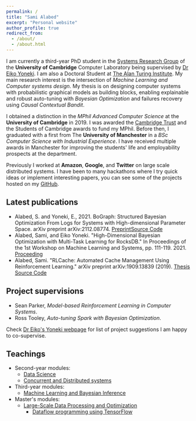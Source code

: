 ```yaml
---
permalink: /
title: "Sami Alabed"
excerpt: "Personal website"
author_profile: true
redirect_from: 
  - /about/
  - /about.html
---
```


I am currently a third-year PhD student in the [Systems Research Group](https://www.cl.cam.ac.uk/research/srg/netos/) of the **University of Cambridge** Computer Laboratory being supervised by [Dr Eiko Yoneki](https://www.cl.cam.ac.uk/~ey204/). I am also a Doctoral Student at [The Alan Turing Institute](https://www.turing.ac.uk/). My main research interest is the intersection of *Machine Learning and Computer systems design*. My thesis is on designing computer systems with probabilistic graphical models as building blocks, enabling explainable and robust auto-tuning with *Bayesian Optimization* and failures recovery using *Causal Contextual Bandit*.

I obtained a distinction in the *MPhil Advanced Computer Science* at the **University of Cambridge** in 2019. I was awarded the [Cambridge Trust](https://www.cambridgetrust.org/) and the Students of Cambridge awards to fund my MPhil. Before then, I graduated with a first from The **University of Manchester** in a *BSc Computer Science with Industrial Experience*. I have received multiple awards in Manchester for improving the students' life and employability prospects at the department.

Previously I worked at **Amazon**, **Google**, and **Twitter** on large scale distributed systems. I have been to many hackathons where I try quick ideas or implement interesting papers, you can see some of the projects hosted on my [GitHub](https://github.com/samialabed?tab=repositories).

Latest publications
-------
* Alabed, S. and Yoneki, E., 2021. BoGraph: Structured Bayesian Optimization From Logs for Systems with High-dimensional Parameter Space. arXiv preprint arXiv:2112.08774. [Preprint](https://arxiv.org/pdf/2112.08774.pdf)[Source Code](https://github.com/samialabed/BoGraph)
* Alabed, Sami, and Eiko Yoneki. "High-Dimensional Bayesian Optimization with Multi-Task Learning for RocksDB." In Proceedings of the 1st Workshop on Machine Learning and Systems, pp. 111-119. 2021. [Proceeding](https://dl.acm.org/doi/pdf/10.1145/3437984.3458841)
* Alabed, Sami. "RLCache: Automated Cache Management Using Reinforcement Learning." arXiv preprint arXiv:1909.13839 (2019). [Thesis](https://arxiv.org/pdf/1909.13839.pdf) [Source Code](https://github.com/samialabed/rlcache)

Project supervisions
-------

* Sean Parker, *Model-based Reinforcement Learning in Computer Systems*.
* Ross Tooley, *Auto-tuning Spark with Bayesian Optimization*.

Check [Dr Eiko's Yoneki webpage](https://www.cl.cam.ac.uk/~ey204/teaching/Projects/2021_2022/) for list of project suggestions I am happy to co-supervise.

Teachings
-------

* Second-year modules:
  * [Data Science](https://www.cl.cam.ac.uk/teaching/2021/DataSci/)
  * [Concurrent and Distributed systems](https://www.cl.cam.ac.uk/teaching/2021/ConcDisSys/)
* Third-year modules:
  * [Machine Learning and Bayesian Inference](https://www.cl.cam.ac.uk/teaching/2021/MLBayInfer/)
* Master's modules:
  * [Large-Scale Data Processing and Optimization](https://www.cl.cam.ac.uk/~ey204/teaching/ACS/R244_2020_2021/)
    * [Dataflow programming using TensorFlow](https://github.com/samialabed/r244_dataflow_tutorial/blob/main/Dataflow_programming_using_TensorFlow_Student_Copy.ipynb)   

